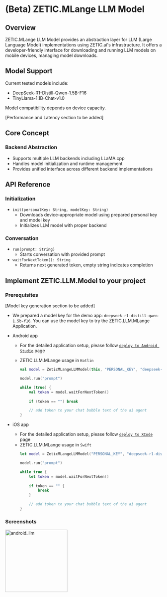 # (Beta) ZETIC.MLange LLM Model

## Overview

ZETIC.MLange LLM Model provides an abstraction layer for LLM (Large Language Model) implementations using ZETIC.ai's infrastructure. It offers a developer-friendly interface for downloading and running LLM models on mobile devices, managing model downloads.

## Model Support

Current tested models include:
- DeepSeek-R1-Distill-Qwen-1.5B-F16
- TinyLlama-1.1B-Chat-v1.0

Model compatibility depends on device capacity. 

[Performance and Latency section to be added]

## Core Concept

### Backend Abstraction
- Supports multiple LLM backends including LLaMA.cpp
- Handles model initialization and runtime management
- Provides unified interface across different backend implementations

## API Reference

### Initialization
- `init(personalKey: String, modelKey: String)`
    - Downloads device-appropriate model using prepared personal key and model key
    - Initializes LLM model with proper backend

### Conversation
- `run(prompt: String)`
    - Starts conversation with provided prompt
- `waitForNextToken(): String`
    - Returns next generated token, empty string indicates completion

## Implement ZETIC.LLM.Model to your project

### Prerequisites

[Model key generation section to be added]

- We prepared a model key for the demo app: `deepseek-r1-distill-qwen-1.5b-f16`. You can use the model key to try the ZETIC.LLM.MLange Application.

- Android app
  - For the detailed application setup, please follow [`deploy to Android Studio`](../app_implementation/android.md) page
  - ZETIC.LLM.MLange usage in `Kotlin`

    ``` kotlin
    val model = ZeticMLangeLLMModel(this, "PERSONAL_KEY", "deepseek-r1-distill-qwen-1.5b-f16")

    model.run("prompt")

    while (true) {
        val token = model.waitForNextToken()
        
        if (token == "") break

        // add token to your chat bubble text of the ai agent
    }
    ```

- iOS app
  - For the detailed application setup, please follow [`deploy to XCode`](../app_implementation/iOS.md) page
  - ZETIC.LLM.MLange usage in `Swift`
    ``` swift
    let model = ZeticMLangeLLMModel("PERSONAL_KEY", "deepseek-r1-distill-qwen-1.5b-f16")

    model.run("prompt")

    while true {
        let token = model.waitForNextToken()
        
        if token == "" {
            break
        }
    
        // add token to your chat bubble text of the ai agent
    }
    ```

### Screenshots
<img src="android_llm.png" alt="android_llm" width="200"/>
